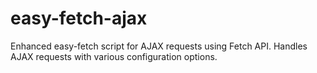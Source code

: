 # easy-fetch-ajax
Enhanced easy-fetch script for AJAX requests using Fetch API. Handles AJAX requests with various configuration options.
